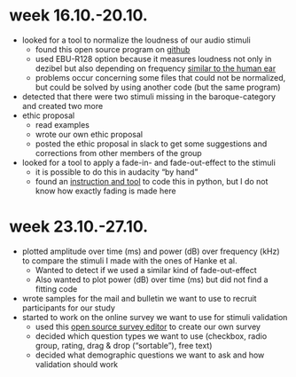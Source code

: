 # week 16.10.-20.10.

- looked for a tool to normalize the loudness of our audio stimuli
  - found this open source program on [github](https://github.com/slhck/ffmpeg-normalize)
  - used EBU-R128 option  because it measures loudness not only in dezibel but also depending on frequency [similar to the human ear](https://auphonic.com/blog/2012/08/02/loudness-measurement-and-normalization-ebu-r128-calm-act/)
  - problems occur concerning some files that could not be normalized, but could be solved by using another code (but the same program)
- detected that there were two stimuli missing in the baroque-category and created two more
- ethic proposal
  - read examples
  - wrote our own ethic proposal
  - posted the ethic proposal in slack to get some suggestions and corrections from other members of the group
- looked for a tool to apply a fade-in- and fade-out-effect to the stimuli
  - it is possible to do this in audacity “by hand” 
  - found an [instruction and tool](https://github.com/jiaaro/pydub) to code this in python, but I do not know how exactly fading is made here


# week 23.10.-27.10.
- plotted amplitude over time (ms) and power (dB) over frequency (kHz) to compare the stimuli I made with the ones of Hanke et al.
  - Wanted to detect if we used a similar kind of fade-out-effect
  - Also wanted to plot power (dB) over time (ms) but did not find a fitting code 
- wrote samples for the mail and bulletin we want to use to recruit participants for our study
- started to work on the online survey we want to use for stimuli validation
  - used this [open source survey editor](https://surveyjs.io/Editor) to create our own survey
  - decided which question types we want to use (checkbox, radio group, rating, drag & drop (“sortable”), free text)
  - decided what demographic questions we want to ask and how validation should work
